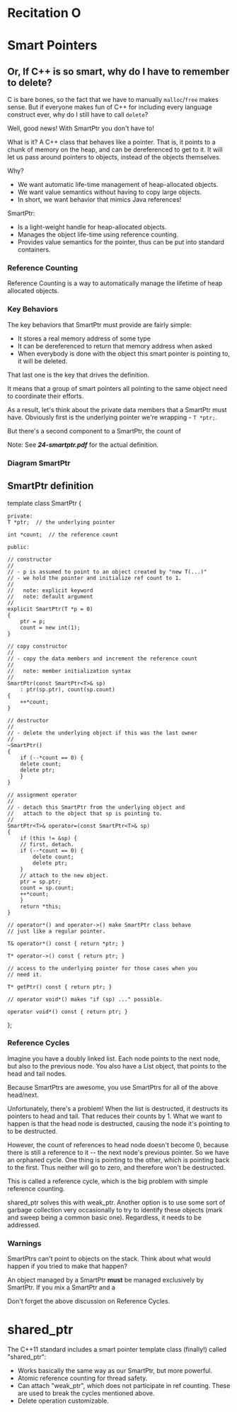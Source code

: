 # Recitation O #

# Smart Pointers #

## Or, If C++ is so smart, why do I have to remember to delete? ##

C is bare bones, so the fact that we have to manually `malloc`/`free` makes
sense. But if everyone makes fun of C++ for including every language construct
ever, why do I still have to call `delete`?

Well, good news! With SmartPtr you don't have to!

What is it?  A C++ class that behaves like a pointer. That is, it points to a
chunk of memory on the heap, and can be dereferenced to get to it. It will let
us pass around pointers to objects, instead of the objects themselves.

Why?

* We want automatic life-time management of heap-allocated objects.
* We want value semantics without having to copy large objects.
* In short, we want behavior that mimics Java references!

SmartPtr:
* Is a light-weight handle for heap-allocated objects.
* Manages the object life-time using reference counting.
* Provides value semantics for the pointer, thus can be put into standard
  containers.


### Reference Counting ###

Reference Counting is a way to automatically manage the lifetime of heap
allocated objects.

### Key Behaviors ###

The key behaviors that SmartPtr must provide are fairly simple:
* It stores a real memory address of some type
* It can be dereferenced to return that memory address when asked
* When everybody is done with the object this smart pointer is pointing to, it
  will be deleted.

That last one is the key that drives the definition. 

It means that a group of smart pointers all pointing to the same object need to
coordinate their efforts. 

As a result, let's think about the private data members that a SmartPtr must have. Obviously first is the underlying pointer we're wrapping - `T *ptr;`. 

But there's a second component to a SmartPtr, the count of 

Note: See ***24-smartptr.pdf*** for the actual definition. 


### Diagram SmartPtr ###

SmartPtr definition
--------------------

template <class T>
class SmartPtr {

    private:
	T *ptr;  // the underlying pointer

	int *count;  // the reference count

    public:

	// constructor
	//
	// - p is assumed to point to an object created by "new T(...)"
	// - we hold the pointer and initialize ref count to 1.
	//
	//   note: explicit keyword
	//   note: default argument
	//
	explicit SmartPtr(T *p = 0) 
	{
	    ptr = p;
	    count = new int(1);
	}

	// copy constructor
	//
	// - copy the data members and increment the reference count 
	//
	//   note: member initialization syntax
	//
	SmartPtr(const SmartPtr<T>& sp)
	    : ptr(sp.ptr), count(sp.count)
	{
	    ++*count;
	}

	// destructor
	//
	// - delete the underlying object if this was the last owner
	//
	~SmartPtr()
	{
	    if (--*count == 0) {
		delete count;
		delete ptr;
	    }
	}

	// assignment operator
	//
	// - detach this SmartPtr from the underlying object and
	//   attach to the object that sp is pointing to.
	//
	SmartPtr<T>& operator=(const SmartPtr<T>& sp)
	{
	    if (this != &sp) {
		// first, detach.
		if (--*count == 0) {
		    delete count;
		    delete ptr;
		}
		// attach to the new object.
		ptr = sp.ptr;
		count = sp.count;
		++*count;
	    }
	    return *this;
	}

	// operator*() and operator->() make SmartPtr class behave
	// just like a regular pointer.

	T& operator*() const { return *ptr; }

	T* operator->() const { return ptr; }

	// access to the underlying pointer for those cases when you
	// need it.
	
	T* getPtr() const { return ptr; }

	// operator void*() makes "if (sp) ..." possible.
	
	operator void*() const { return ptr; }

};

### Reference Cycles ###

Imagine you have a doubly linked list. Each node points to the next node, but
also to the previous node. You also have a List object, that points to the head
and tail nodes.

Because SmartPtrs are awesome, you use SmartPtrs for all of the above head/next.

Unfortunately, there's a problem! When the list is destructed, it destructs its pointers to head and tail. That reduces their counts by 1. What we want to happen is that the head node is destructed, causing the node it's pointing to to be destructed.

However, the count of references to head node doesn't become 0, because there is still a reference to it -- the next node's previous pointer. So we have an orphaned cycle. One thing is pointing to the other, which is pointing back to the first. Thus neither will go to zero, and therefore won't be destructed.

This is called a reference cycle, which is the big problem with simple reference counting.

shared_ptr solves this with weak_ptr. Another option is to use some sort of garbage collection very occasionally to try to identify these objects (mark and sweep being a common basic one). Regardless, it needs to be addressed.


### Warnings ###

SmartPtrs can't point to objects on the stack. Think about what would happen if
you tried to make that happen?

An object managed by a SmartPtr **must** be managed exclusively by SmartPtr. If
you mix a SmartPtr and a 

Don't forget the above discussion on Reference Cycles.


# shared_ptr ##

The C++11 standard includes a smart pointer template class (finally!)
called "shared_ptr":

* Works basically the same way as our SmartPtr, but more powerful.
* Atomic reference counting for thread safety.
* Can attach "weak_ptr", which does not participate in ref counting. These are
  used to break the cycles mentioned above.
* Delete operation customizable.

